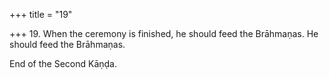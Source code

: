 +++
title = "19"

+++
19. When the ceremony is finished, he should feed the Brāhmaṇas. He should feed the Brāhmaṇas.

End of the Second Kāṇḍa.
